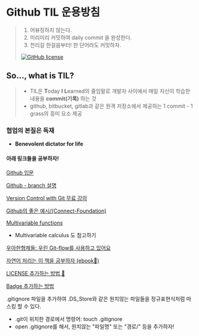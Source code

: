 # Github TIL 운용방침

> 1. 어뷰징하지 않는다.
> 2. 미리미리 커밋하여 daily commit 을 완성한다.
> 3. 천리길 한걸음부터! 한 단어라도 커밋하자.
>
> [![GitHub license](https://img.shields.io/github/license/jw0831/TIL)](https://github.com/jw0831/TIL/blob/master/LICENSE)

## So..., what is TIL?

> - TIL은 **T**oday **I** **L**earned의 줄임말로 개발자 사이에서 매일 자신이 학습한 내용을 **commit(기록)** 하는 것
> - github, bitbucket, gitlab과 같은 원격 저장소에서 제공하는 1 commit - 1 grass의 흥미 요소 제공

### 협업의 본질은 독재

- **Benevolent dictator for life**



#### 아래 링크들을 공부하자! 

[Github 입문](https://backlog.com/git-tutorial/kr/intro/intro1_1.html)

[Github - branch 설명](https://backlog.com/git-tutorial/kr/stepup/stepup1_1.html)

[Version Control with Git 무료 강의](https://www.udacity.com/course/version-control-with-git--ud123)

[Github의 좋은 예시/(Connect-Foundation)](https://github.com/connect-foundation/2019-01)

[Multivariable functions](https://www.khanacademy.org/math/multivariable-calculus/thinking-about-multivariable-function/introduction-to-multivariable-calculus/v/multivariable-functions)

- Multivariable calculus 도 참고하기

[우아한형제들: 우린 Git-flow를 사용하고 있어요](https://woowabros.github.io/experience/2017/10/30/baemin-mobile-git-branch-strategy.html)

[자연어 처리는 이 책을 공부하자 (ebook📘)](https://wikidocs.net/book/2155)

[LICENSE 추가하는 방법 🔐](https://lottogame.tistory.com/2391)

[Badge 추가하는 방법](https://shields.io)



.gitignore 파일을 추가하여 .DS_Store와 같은 원치않는 파일들을 정규표현식처럼 마스킹 할 수 있다.

- .git이 위치한 경로에서 명령어: touch .gitignore
- open .gitignore를 해서, 원치않는 "파일명" 또는 "경로/" 등을 추가하자!

